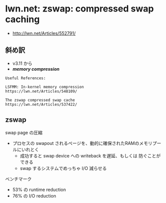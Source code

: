 # lwn.net: zswap: compressed swap caching

 * http://lwn.net/Articles/552791/

## 斜め訳

 * v3.11 から
 * ___memory compression___

``` 
Useful References:

LSFMM: In-kernel memory compression
https://lwn.net/Articles/548109/

The zswap compressed swap cache
https://lwn.net/Articles/537422/
```

## zswap

swap page の圧縮

 * プロセスの swapout されるページを、動的に確保されたRAMのメモリプールにいれとく
   * 成功すると swap device への writeback を遅延、もしくは 防ぐことができる
   * swap するシステムでめっちゃ I/O 減らせる

ベンチマーク

 * 53% の runtime reduction
 * 76% の I/O reduction
